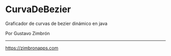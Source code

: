 # CurvaDeBezier
 Graficador de curvas de bezier dinámico en java

Por Gustavo Zimbrón
_______

https://zimbronapps.com
